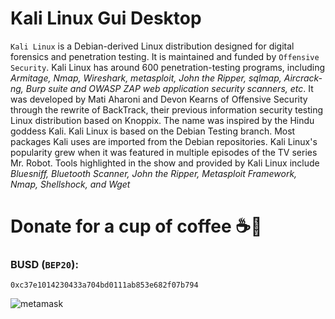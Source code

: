 # Kali Linux Gui Desktop

`Kali Linux` is a Debian-derived Linux distribution designed for digital forensics and penetration testing. It is maintained and funded by `Offensive Security`. Kali Linux has around 600 penetration-testing programs, including _Armitage, Nmap, Wireshark, metasploit, John the Ripper, sqlmap, Aircrack-ng, Burp suite and OWASP ZAP web application security scanners, etc_. It was developed by Mati Aharoni and Devon Kearns of Offensive Security through the rewrite of BackTrack, their previous information security testing Linux distribution based on Knoppix. The name was inspired by the Hindu goddess Kali. Kali Linux is based on the Debian Testing branch. Most packages Kali uses are imported from the Debian repositories. Kali Linux's popularity grew when it was featured in multiple episodes of the TV series Mr. Robot. Tools highlighted in the show and provided by Kali Linux include _Bluesniff, Bluetooth Scanner, John the Ripper, Metasploit Framework, Nmap, Shellshock, and Wget_

# Donate for a cup of coffee ☕🥯

### BUSD (`BEP20`):

```
0xc37e1014230433a704bd0111ab853e682f07b794
```

![metamask](https://i.ibb.co/C0HGYDQ/metamask.png)


